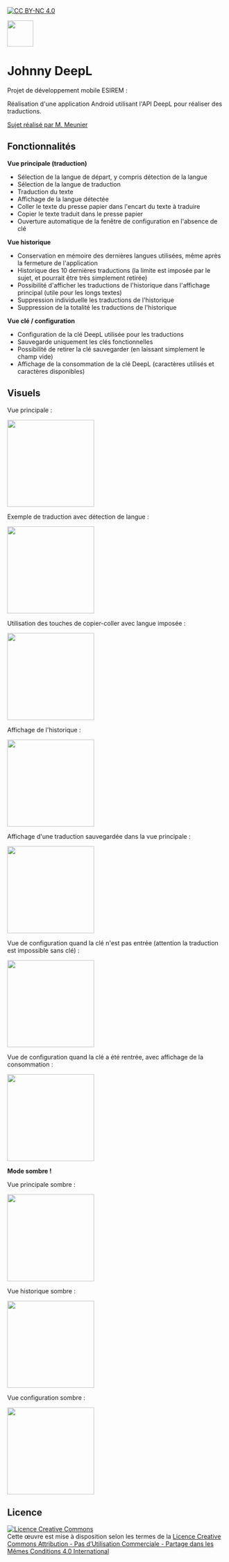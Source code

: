 [![CC BY-NC 4.0][cc-by-nc-shield]][cc-by-nc]

<img src="/images/icone.png" width="60" />

# Johnny DeepL


Projet de développement mobile ESIREM :

Réalisation d'une application Android utilisant l'API DeepL pour réaliser des traductions.

[Sujet réalisé par M. Meunier](https://www.lamarmotte.info/wp-content/uploads/2023/01/Projet-Android-2023.pdf)


## Fonctionnalités

**Vue principale (traduction)**
* Sélection de la langue de départ, y compris détection de la langue
* Sélection de la langue de traduction
* Traduction du texte
* Affichage de la langue détectée
* Coller le texte du presse papier dans l'encart du texte à traduire
* Copier le texte traduit dans le presse papier
* Ouverture automatique de la fenêtre de configuration en l'absence de clé

**Vue historique**
* Conservation en mémoire des dernières langues utilisées, même après la fermeture de l'application
* Historique des 10 dernières traductions (la limite est imposée par le sujet, et pourrait être très simplement retirée)
* Possibilité d'afficher les traductions de l'historique dans l'affichage principal (utile pour les longs textes)
* Suppression individuelle les traductions de l'historique
* Suppression de la totalité les traductions de l'historique

**Vue clé / configuration**
* Configuration de la clé DeepL utilisée pour les traductions
* Sauvegarde uniquement les clés fonctionnelles
* Possibilité de retirer la clé sauvegarder (en laissant simplement le champ vide)
* Affichage de la consommation de la clé DeepL (caractères utilisés et caractères disponibles)

## Visuels

Vue principale :

<img src="/images/vue_trad_1.jpg" width="200" />

Exemple de traduction avec détection de langue :

<img src="/images/vue_trad_2.jpg" width="200" />

Utilisation des touches de copier-coller avec langue imposée :

<img src="/images/vue_trad_3.jpg" width="200" />

Affichage de l'historique :

<img src="/images/vue_hist.jpg" width="200" />

Affichage d'une traduction sauvegardée dans la vue principale :

<img src="/images/vue_trad_charg.jpg" width="200" />

Vue de configuration quand la clé n'est pas entrée (attention la traduction est impossible sans clé) :

<img src="/images/vue_cle_1.jpg" width="200" />

Vue de configuration quand la clé a été rentrée, avec affichage de la consommation :

<img src="/images/vue_cle_2.jpg" width="200" />

**Mode sombre !**

Vue principale sombre :

<img src="/images/vue_trad_sombre.jpg" width="200" />

Vue historique sombre :

<img src="/images/vue_hist_sombre.jpg" width="200" />

Vue configuration sombre :

<img src="/images/vue_cle_sombre.jpg" width="200" />



## Licence

<a rel="license" href="http://creativecommons.org/licenses/by-nc-sa/4.0/"><img alt="Licence Creative Commons" style="border-width:0" src="https://i.creativecommons.org/l/by-nc-sa/4.0/88x31.png" /></a><br />Cette œuvre est mise à disposition selon les termes de la <a rel="license" href="http://creativecommons.org/licenses/by-nc-sa/4.0/">Licence Creative Commons Attribution - Pas d’Utilisation Commerciale - Partage dans les Mêmes Conditions 4.0 International</a>


[cc-by-nc]: http://creativecommons.org/licenses/by-nc-sa/4.0/
[cc-by-nc-image]: https://licensebuttons.net/l/by-nc-sa/4.0/88x31.png
[cc-by-nc-shield]: https://img.shields.io/badge/License-CC%20BY--NC--SA%204.0-lightgrey.svg

